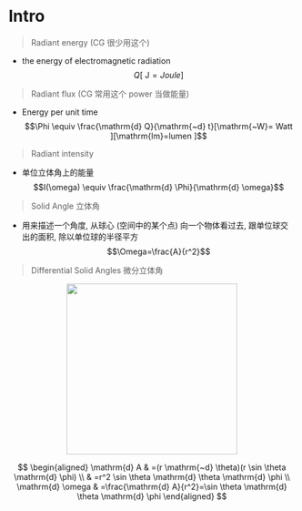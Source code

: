 &emsp;
# Intro


>Radiant energy (CG 很少用这个)
- the energy of electromagnetic radiation
$$Q[\mathrm{~J}= Joule ]$$

>Radiant flux (CG 常用这个 power 当做能量) 
- Energy per unit time
$$\Phi \equiv \frac{\mathrm{d} Q}{\mathrm{~d} t}[\mathrm{~W}= Watt ][\mathrm{lm}=lumen ]$$


>Radiant intensity 
- 单位立体角上的能量
$$I(\omega) \equiv \frac{\mathrm{d} \Phi}{\mathrm{d} \omega}$$


>Solid Angle 立体角
- 用来描述一个角度, 从球心 (空间中的某个点) 向一个物体看过去, 跟单位球交出的面积, 除以单位球的半径平方
$$\Omega=\frac{A}{r^2}$$ 

>Differential Solid Angles 微分立体角
<div align=center>
    <image src="imgs/6-1.png" width=300>
</div>

$$
\begin{aligned}
\mathrm{d} A & =(r \mathrm{~d} \theta)(r \sin \theta \mathrm{d} \phi) \\
& =r^2 \sin \theta \mathrm{d} \theta \mathrm{d} \phi \\
\mathrm{d} \omega & =\frac{\mathrm{d} A}{r^2}=\sin \theta \mathrm{d} \theta \mathrm{d} \phi
\end{aligned}
$$